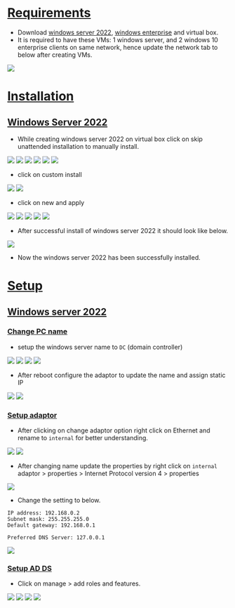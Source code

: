 # [Requirements]()

- Download [windows server 2022](https://www.microsoft.com/en-us/evalcenter/download-windows-server-2022), [windows enterprise](https://www.microsoft.com/en-us/evalcenter/download-windows-10-enterprise) and virtual box.
- It is required to have these VMs: 1 windows server, and 2 windows 10 enterprise clients on same network, hence update the network tab to below after creating VMs.

![](assets/Pasted%20image%2020241215170959.png)

# [Installation]()
## [Windows Server 2022]()

- While creating windows server 2022 on virtual box click on skip unattended installation to manually install.

![](assets/Pasted%20image%2020241215171549.png)
![](assets/Pasted%20image%2020241215171852.png)
![](assets/Pasted%20image%2020241215171938.png)
![](assets/Pasted%20image%2020241215172005.png)
![](assets/Pasted%20image%2020241215172037.png)
![](assets/Pasted%20image%2020241215172108.png)

- click on custom install

![](assets/Pasted%20image%2020241215172134.png)
![](assets/Pasted%20image%2020241215172156.png)

- click on new and apply

![](assets/Pasted%20image%2020241215172225.png)
![](assets/Pasted%20image%2020241215172248.png)
![](assets/Pasted%20image%2020241215172514.png)
![](assets/Pasted%20image%2020241215172647.png)
![](assets/Pasted%20image%2020241215173702.png)

- After successful install of windows server 2022 it should look like below.

![](assets/Pasted%20image%2020241215174101.png)

- Now the windows server 2022 has been successfully installed.

# [Setup]()

## [Windows server 2022]()

### [Change PC name]()

- setup the windows server name to `DC` (domain controller)

![](assets/Pasted%20image%2020241215174425.png)
![](assets/Pasted%20image%2020241215174511.png)
![](assets/Pasted%20image%2020241215174543.png)
![](assets/Pasted%20image%2020241215175148.png)

- After reboot configure the adaptor to update the name and assign static IP

![](assets/Pasted%20image%2020241215175739.png)
![](assets/Pasted%20image%2020241215175805.png)

### [Setup adaptor]()

- After clicking on change adaptor option right click on Ethernet and rename to `internal` for better understanding.

![](assets/Pasted%20image%2020241215175958.png)
![](assets/Pasted%20image%2020241215180410.png)

- After changing name update the properties by right click on `internal` adaptor > properties > Internet Protocol version 4 > properties

![](assets/Pasted%20image%2020241215180606.png)

- Change the setting to below.

```
IP address: 192.168.0.2
Subnet mask: 255.255.255.0
Default gateway: 192.168.0.1

Preferred DNS Server: 127.0.0.1
```

![](assets/Pasted%20image%2020241215180851.png)

### [Setup AD DS]()

- Click on manage > add roles and features.

![](assets/Pasted%20image%2020241215181640.png)
![](assets/Pasted%20image%2020241215181659.png)
![](assets/Pasted%20image%2020241215181721.png)
![](assets/Pasted%20image%2020241215181844.png)
